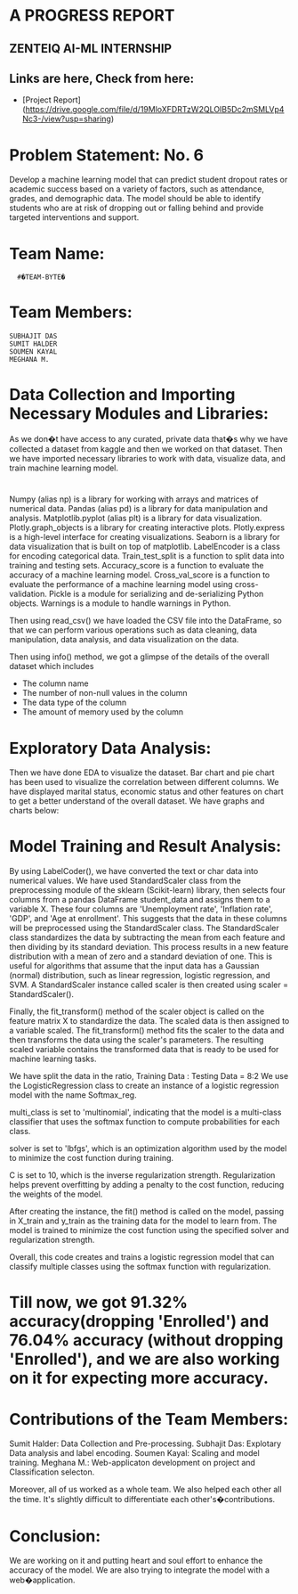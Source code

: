 # A PROGRESS REPORT
## ZENTEIQ AI-ML INTERNSHIP

## Links are here, Check from here:
- [Project Report] (https://drive.google.com/file/d/19MloXFDRTzW2QLOIB5Dc2mSMLVp4Nc3-/view?usp=sharing)

#

# Problem Statement: No. 6
Develop a machine learning model that can predict student dropout rates or academic success based on a variety of factors, such as attendance, grades, and demographic data. The model should be able to identify students who are at risk of dropping out or falling behind and provide targeted interventions and support.

# Team Name: 
      #�TEAM-BYTE�

# Team Members:
	SUBHAJIT DAS
	SUMIT HALDER
	SOUMEN KAYAL
	MEGHANA M.


# Data Collection and Importing Necessary Modules and Libraries:

As we don�t have access to any curated, private data that�s why we have collected a dataset from kaggle and then we worked on that dataset.
Then we have imported necessary libraries to work with data, visualize data, and train machine learning model.
#
Numpy (alias np) is a library for working with arrays and matrices of numerical data.
Pandas (alias pd) is a library for data manipulation and analysis.
Matplotlib.pyplot (alias plt) is a library for data visualization.
Plotly.graph_objects is a library for creating interactive plots.
Plotly.express is a high-level interface for creating visualizations.
Seaborn is a library for data visualization that is built on top of matplotlib.
LabelEncoder is a class for encoding categorical data.
Train_test_split is a function to split data into training and testing sets.
Accuracy_score is a function to evaluate the accuracy of a machine learning model.
Cross_val_score is a function to evaluate the performance of a machine learning model using cross-validation.
Pickle is a module for serializing and de-serializing Python objects.
Warnings is a module to handle warnings in Python.

Then using read_csv() we have loaded the CSV file into the DataFrame, so that we can perform various operations such as data cleaning, data manipulation, data analysis, and data visualization on the data.

Then using info() method, we got a glimpse of the details of the overall dataset which includes 

* The column name
* The number of non-null values in the column
* The data type of the column
* The amount of memory used by the column

# Exploratory Data Analysis:
Then we have done EDA to visualize the dataset. Bar chart and pie chart has been used to visualize the correlation between different columns. We have displayed marital status, economic status and other features on chart to get a better understand of the overall dataset. We have graphs and charts below:

# Model Training and Result Analysis:

By using LabelCoder(), we have converted the text or char data into numerical values.
We have used StandardScaler class from the preprocessing module of the sklearn (Scikit-learn) library, then selects four columns from a pandas DataFrame student_data and assigns them to a variable X. These four columns are 'Unemployment rate', 'Inflation rate', 'GDP', and 'Age at enrollment'. This suggests that the data in these columns will be preprocessed using the StandardScaler class. 
The StandardScaler class standardizes the data by subtracting the mean from each feature and then dividing by its standard deviation. This process results in a new feature distribution with a mean of zero and a standard deviation of one. This is useful for algorithms that assume that the input data has a Gaussian (normal) distribution, such as linear regression, logistic regression, and SVM.
A StandardScaler instance called scaler is then created using scaler = StandardScaler().

Finally, the fit_transform() method of the scaler object is called on the feature matrix X to standardize the data. The scaled data is then assigned to a variable scaled. The fit_transform() method fits the scaler to the data and then transforms the data using the scaler's parameters. The resulting scaled variable contains the transformed data that is ready to be used for machine learning tasks.

We have split the data in the ratio, Training Data : Testing Data = 8:2
We use the LogisticRegression class to create an instance of a logistic regression model with the name Softmax_reg.

multi_class is set to 'multinomial', indicating that the model is a multi-class classifier that uses the softmax function to compute probabilities for each class.

solver is set to 'lbfgs', which is an optimization algorithm used by the model to minimize the cost function during training.

C is set to 10, which is the inverse regularization strength. Regularization helps prevent overfitting by adding a penalty to the cost function, reducing the weights of the model.

After creating the instance, the fit() method is called on the model, passing in X_train and y_train as the training data for the model to learn from. The model is trained to minimize the cost function using the specified solver and regularization strength.

Overall, this code creates and trains a logistic regression model that can classify multiple classes using the softmax function with regularization.
# Till now, we got 91.32% accuracy(dropping 'Enrolled') and 76.04% accuracy (without dropping 'Enrolled'), and we are also working on it for expecting more accuracy.

# Contributions of the Team Members:

Sumit Halder: Data Collection and Pre-processing.
Subhajit Das: Explotary Data analysis and label encoding.
Soumen Kayal: Scaling and model training.
Meghana M.: Web-applicaton development on project and Classification selecton.

Moreover, all of us worked as a whole team. We also helped each other all the time. It's slightly difficult to differentiate each other's�contributions.

# Conclusion:

We are working on it and putting heart and soul effort to enhance the accuracy of the model. We are also trying to integrate the model with a web�application.
